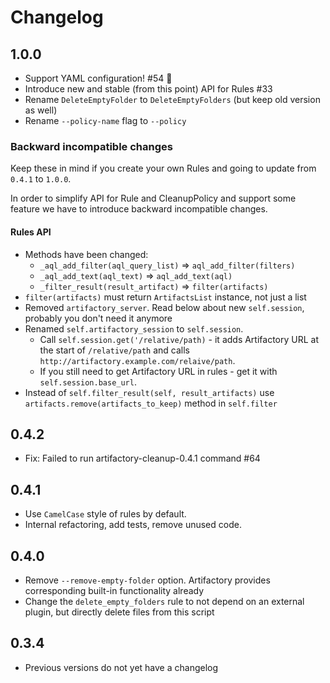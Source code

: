 # Changelog

## 1.0.0
- Support YAML configuration! #54 🎉
- Introduce new and stable (from this point) API for Rules #33
- Rename `DeleteEmptyFolder` to `DeleteEmptyFolders` (but keep old version as well)
- Rename `--policy-name` flag to `--policy`

### Backward incompatible changes
Keep these in mind if you create your own Rules and going to update from `0.4.1` to `1.0.0`.

In order to simplify API for Rule and CleanupPolicy and support some feature we have to introduce backward incompatible changes.

#### Rules API
- Methods have been changed:
  - `_aql_add_filter(aql_query_list)` => `aql_add_filter(filters)`
  - `_aql_add_text(aql_text)` => `aql_add_text(aql)`
  - `_filter_result(result_artifact)` => `filter(artifacts)`
- `filter(artifacts)` must return `ArtifactsList` instance, not just a list
- Removed `artifactory_server`. Read below about new `self.session`, probably you don't need it anymore
- Renamed `self.artifactory_session` to `self.session`. 
  - Call `self.session.get('/relative/path)` - it adds Artifactory URL at the start of `/relative/path` and calls `http://artifactory.example.com/relaive/path`.
  - If you still need to get Artifactory URL in rules - get it with `self.session.base_url`.
- Instead of `self.filter_result(self, result_artifacts)` use `artifacts.remove(artifacts_to_keep)` method in `self.filter`

## 0.4.2
- Fix: Failed to run artifactory-cleanup-0.4.1 command #64

## 0.4.1

- Use `CamelCase` style of rules by default.
- Internal refactoring, add tests, remove unused code.

## 0.4.0

- Remove `--remove-empty-folder` option. Artifactory provides corresponding built-in functionality already
- Change the `delete_empty_folders` rule to not depend on an external plugin, but directly delete files from this script

## 0.3.4

* Previous versions do not yet have a changelog
